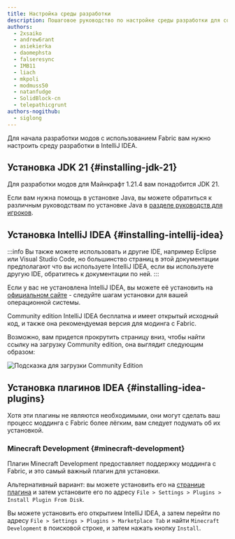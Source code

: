 ```yaml
---
title: Настройка среды разработки
description: Пошаговое руководство по настройке среды разработки для создания модов с помощью Fabric.
authors:
  - 2xsaiko
  - andrew6rant
  - asiekierka
  - daomephsta
  - falseresync
  - IMB11
  - liach
  - mkpoli
  - modmuss50
  - natanfudge
  - SolidBlock-cn
  - telepathicgrunt
authors-nogithub:
  - siglong
---
```


Для начала разработки модов с использованием Fabric вам нужно настроить среду разработки в IntelliJ IDEA.

## Установка JDK 21 {#installing-jdk-21}

Для разработки модов для Майнкрафт 1.21.4 вам понадобится JDK 21.

Если вам нужна помощь в установке Java, вы можете обратиться к различным руководствам по установке Java в [разделе руководств для игроков](../../players/index).

## Установка IntelliJ IDEA {#installing-intellij-idea}

:::info
Вы также можете использовать и другие IDE, например Eclipse или Visual Studio Code, но большинство страниц в этой документации предполагают что вы используете IntelliJ IDEA, если вы используете другую IDE, обратитесь к документации по ней.
:::

Если у вас не установлена IntelliJ IDEA, вы можете её установить на [официальном сайте](https://www.jetbrains.com/idea/download/) - следуйте шагам установки для вашей операционной системы.

Community edition IntelliJ IDEA бесплатна и имеет открытый исходный код, и также она рекомендуемая версия для модинга с Fabric.

Возможно, вам придется прокрутить страницу вниз, чтобы найти ссылку на загрузку Community edition, она выглядит следующим образом:

![Подсказка для загрузки Community Edition](/assets/develop/getting-started/idea-community.png)

## Установка плагинов IDEA {#installing-idea-plugins}

Хотя эти плагины не являются необходимыми, они могут сделать ваш процесс моддинга с Fabric более лёгким, вам следует подумать об их установкой.

### Minecraft Development {#minecraft-development}

Плагин Minecraft Development предоставляет поддержку моддинга с Fabric, и это самый важный плагин для установки.

Альтернативный вариант: вы можете установить его на [странице плагина](https://plugins.jetbrains.com/plugin/8327-minecraft-development) и затем установите его по адресу `File > Settings > Plugins > Install Plugin From Disk`.

Вы можете установить его открытием IntelliJ IDEA, а затем перейти по адресу `File > Settings > Plugins > Marketplace Tab` и найти `Minecraft Development` в поисковой строке, и затем нажать кнопку `Install`.
